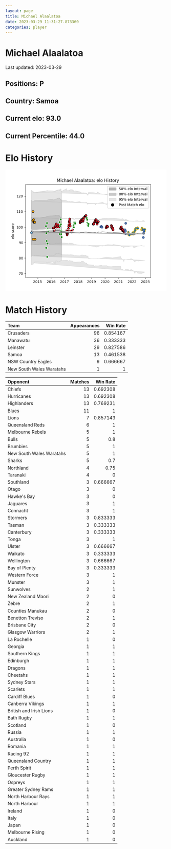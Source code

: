 ```yaml
---  
layout: page  
title: Michael Alaalatoa  
date: 2023-03-29 11:31:27.873360  
categories: player  
---
```

# Michael Alaalatoa


Last updated: 2023-03-29
## Positions: P

## Country: Samoa

## Current elo: 93.0

## Current Percentile: 44.0

# Elo History


![elo history](history_MichaelAlaalatoa.png)
# Match History


| Team                     |   Appearances |   Win Rate |
|:-------------------------|--------------:|-----------:|
| Crusaders                |            96 |   0.854167 |
| Manawatu                 |            36 |   0.333333 |
| Leinster                 |            29 |   0.827586 |
| Samoa                    |            13 |   0.461538 |
| NSW Country Eagles       |             9 |   0.666667 |
| New South Wales Waratahs |             1 |   1        |

| Opponent                 |   Matches |   Win Rate |
|:-------------------------|----------:|-----------:|
| Chiefs                   |        13 |   0.692308 |
| Hurricanes               |        13 |   0.692308 |
| Highlanders              |        13 |   0.769231 |
| Blues                    |        11 |   1        |
| Lions                    |         7 |   0.857143 |
| Queensland Reds          |         6 |   1        |
| Melbourne Rebels         |         5 |   1        |
| Bulls                    |         5 |   0.8      |
| Brumbies                 |         5 |   1        |
| New South Wales Waratahs |         5 |   1        |
| Sharks                   |         5 |   0.7      |
| Northland                |         4 |   0.75     |
| Taranaki                 |         4 |   0        |
| Southland                |         3 |   0.666667 |
| Otago                    |         3 |   0        |
| Hawke's Bay              |         3 |   0        |
| Jaguares                 |         3 |   1        |
| Connacht                 |         3 |   1        |
| Stormers                 |         3 |   0.833333 |
| Tasman                   |         3 |   0.333333 |
| Canterbury               |         3 |   0.333333 |
| Tonga                    |         3 |   1        |
| Ulster                   |         3 |   0.666667 |
| Waikato                  |         3 |   0.333333 |
| Wellington               |         3 |   0.666667 |
| Bay of Plenty            |         3 |   0.333333 |
| Western Force            |         3 |   1        |
| Munster                  |         3 |   1        |
| Sunwolves                |         2 |   1        |
| New Zealand Maori        |         2 |   0        |
| Zebre                    |         2 |   1        |
| Counties Manukau         |         2 |   0        |
| Benetton Treviso         |         2 |   1        |
| Brisbane City            |         2 |   0        |
| Glasgow Warriors         |         2 |   1        |
| La Rochelle              |         1 |   0        |
| Georgia                  |         1 |   1        |
| Southern Kings           |         1 |   1        |
| Edinburgh                |         1 |   1        |
| Dragons                  |         1 |   1        |
| Cheetahs                 |         1 |   1        |
| Sydney Stars             |         1 |   1        |
| Scarlets                 |         1 |   1        |
| Cardiff Blues            |         1 |   0        |
| Canberra Vikings         |         1 |   1        |
| British and Irish Lions  |         1 |   0        |
| Bath Rugby               |         1 |   1        |
| Scotland                 |         1 |   0        |
| Russia                   |         1 |   1        |
| Australia                |         1 |   0        |
| Romania                  |         1 |   1        |
| Racing 92                |         1 |   1        |
| Queensland Country       |         1 |   1        |
| Perth Spirit             |         1 |   1        |
| Gloucester Rugby         |         1 |   1        |
| Ospreys                  |         1 |   1        |
| Greater Sydney Rams      |         1 |   1        |
| North Harbour Rays       |         1 |   1        |
| North Harbour            |         1 |   1        |
| Ireland                  |         1 |   0        |
| Italy                    |         1 |   0        |
| Japan                    |         1 |   0        |
| Melbourne Rising         |         1 |   0        |
| Auckland                 |         1 |   0        |